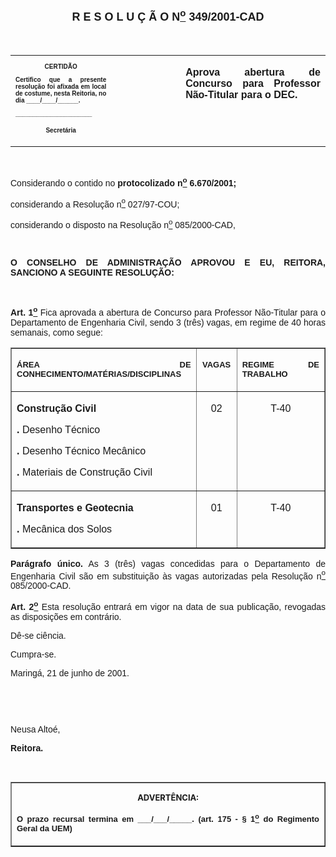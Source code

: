 <BODY>

<B><FONT FACE="Arial" SIZE=4><P ALIGN="CENTER"><A NAME="_Toc445798786"></P>
<P ALIGN="CENTER">R E S O L U &Ccedil; &Atilde; O  N<U><SUP>o</U></SUP>  349/2001-CAD</P>
</B></FONT><FONT FACE="Arial"><P ALIGN="JUSTIFY"></P>
<P ALIGN="JUSTIFY">&nbsp;</P></FONT>
<TABLE CELLSPACING=0 BORDER=0 CELLPADDING=7 WIDTH=612>
<TR><TD WIDTH="32%" VALIGN="TOP">
<B><FONT FACE="Arial" SIZE=1><P ALIGN="CENTER">CERTID&Atilde;O</P>
<P ALIGN="JUSTIFY">   Certifico que a presente resolu&ccedil;&atilde;o foi afixada em local de costume, nesta Reitoria, no dia ____/____/______.</P>
<P ALIGN="JUSTIFY"></P>
<P ALIGN="JUSTIFY">______________________</P>
<P ALIGN="CENTER">Secret&aacute;ria</B></FONT></TD>
<TD WIDTH="22%" VALIGN="TOP">&nbsp;</TD>
<TD WIDTH="46%" VALIGN="TOP">
<B><FONT FACE="Arial"><P ALIGN="JUSTIFY">Aprova abertura de Concurso para Professor N&atilde;o-Titular para o DEC.</B></FONT></TD>
</TR>
</TABLE>

<FONT FACE="Arial"><P ALIGN="JUSTIFY"></P>
<P ALIGN="JUSTIFY">&nbsp;</P>
<P ALIGN="JUSTIFY">&#9;Considerando o contido no <B>protocolizado n<U><SUP>o</U></SUP> 6.670/2001;</P>
</B><P ALIGN="JUSTIFY">&#9;considerando a Resolu&ccedil;&atilde;o n<U><SUP>o</U></SUP> 027/97-COU;</P>
<P ALIGN="JUSTIFY">&#9;considerando o disposto na Resolu&ccedil;&atilde;o n<U><SUP>o</U></SUP> 085/2000-CAD,</P>
<P ALIGN="JUSTIFY"></P>
<P ALIGN="JUSTIFY">&nbsp;</P>
<B><P ALIGN="JUSTIFY">O CONSELHO DE ADMINISTRA&Ccedil;&Atilde;O APROVOU E EU, REITORA, SANCIONO A SEGUINTE RESOLU&Ccedil;&Atilde;O:</P>
</B><P ALIGN="JUSTIFY"></P>
<P ALIGN="JUSTIFY">&nbsp;</P>
<B><P ALIGN="JUSTIFY">Art. 1<U><SUP>o</B></U></SUP> Fica aprovada a abertura de Concurso para Professor N&atilde;o-Titular para o Departamento de Engenharia Civil, sendo 3 (tr&ecirc;s) vagas, em regime de 40 horas semanais, como segue:</P></FONT>
<TABLE BORDER CELLSPACING=1 CELLPADDING=4 WIDTH=604>
<TR><TD WIDTH="59%" VALIGN="TOP">
<B><FONT FACE="Arial" SIZE=2><P ALIGN="JUSTIFY">&Aacute;REA DE CONHECIMENTO/MAT&Eacute;RIAS/DISCIPLINAS</B></FONT></TD>
<TD WIDTH="13%" VALIGN="TOP">
<B><FONT FACE="Arial" SIZE=2><P ALIGN="CENTER">VAGAS</B></FONT></TD>
<TD WIDTH="28%" VALIGN="TOP">
<B><FONT FACE="Arial" SIZE=2><P ALIGN="JUSTIFY">REGIME DE TRABALHO</B></FONT></TD>
</TR>
<TR><TD WIDTH="59%" VALIGN="TOP">
<B><FONT FACE="Arial"><P ALIGN="JUSTIFY">Constru&ccedil;&atilde;o Civil</P>
<P ALIGN="JUSTIFY">.</B> Desenho T&eacute;cnico</P>
<B><P ALIGN="JUSTIFY">.</B> Desenho T&eacute;cnico Mec&acirc;nico</P>
<B><P ALIGN="JUSTIFY">.</B> Materiais de Constru&ccedil;&atilde;o Civil</FONT></TD>
<TD WIDTH="13%" VALIGN="TOP">
<FONT FACE="Arial"><P ALIGN="CENTER">02</FONT></TD>
<TD WIDTH="28%" VALIGN="TOP">
<FONT FACE="Arial"><P ALIGN="CENTER">T-40</FONT></TD>
</TR>
<TR><TD WIDTH="59%" VALIGN="TOP">
<B><FONT FACE="Arial"><P ALIGN="JUSTIFY">Transportes e Geotecnia</P>
<P ALIGN="JUSTIFY">.</B> Mec&acirc;nica dos Solos</FONT></TD>
<TD WIDTH="13%" VALIGN="TOP">
<FONT FACE="Arial"><P ALIGN="CENTER">01</FONT></TD>
<TD WIDTH="28%" VALIGN="TOP">
<FONT FACE="Arial"><P ALIGN="CENTER">T-40</FONT></TD>
</TR>
</TABLE>

<B><FONT FACE="Arial"><P ALIGN="JUSTIFY">Par&aacute;grafo &uacute;nico.</B> As 3 (tr&ecirc;s) vagas concedidas para o Departamento de Engenharia Civil s&atilde;o em substitui&ccedil;&atilde;o &agrave;s vagas autorizadas pela Resolu&ccedil;&atilde;o n<U><SUP>o</U></SUP> 085/2000-CAD.</P>
<B><P ALIGN="JUSTIFY">Art. 2<U><SUP>o</U></SUP> </B>Esta resolu&ccedil;&atilde;o entrar&aacute; em vigor na data de sua publica&ccedil;&atilde;o, revogadas as disposi&ccedil;&otilde;es em contr&aacute;rio.</P>
<P ALIGN="JUSTIFY">&#9;D&ecirc;-se ci&ecirc;ncia.</P>
<P ALIGN="JUSTIFY">&#9;Cumpra-se.</P>
<P ALIGN="JUSTIFY">Maring&aacute;, 21 de junho de 2001.</P>
<P ALIGN="JUSTIFY"></P>
<P ALIGN="JUSTIFY">&nbsp;</P>
<P ALIGN="JUSTIFY">&nbsp;</P>
<P ALIGN="JUSTIFY">Neusa Alto&eacute;,</P>
<B><P ALIGN="JUSTIFY">Reitora.</P>
</B><P ALIGN="JUSTIFY"></P>
<P ALIGN="JUSTIFY">&nbsp;</P></FONT>
<TABLE BORDER CELLSPACING=1 CELLPADDING=4 WIDTH=207>
<TR><TD VALIGN="TOP">
<B><FONT SIZE=2><P ALIGN="CENTER">ADVERT&Ecirc;NCIA:</P>
</FONT><FONT FACE="Arial" SIZE=2><P ALIGN="JUSTIFY">O prazo recursal termina em ___/___/_____. (art. 175 - § 1<U><SUP>o</U></SUP> do Regimento Geral da UEM)</B></FONT></TD>
</TR>
</TABLE>

<FONT SIZE=2><P></A></P></FONT></BODY>
